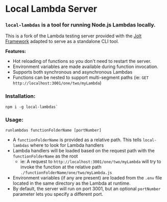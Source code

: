 # Local Lambda Server

### `local-lambdas` is a tool for running Node.js Lambdas locally.

This is a fork of the Lambda testing server provided with the [Jolt Framework](https://github.com/Jolt-Framework/jolt) adapted to serve as a standalone CLI tool.

**Features:**
- Hot reloading of functions so you don't need to restart the server.
- Environment variables are made available during function invocation.
- Supports both synchronous and asynchronous Lambdas
- Functions can be nested to support multi-segment paths (ie: `GET http://localhost:3001/one/two/myLambda`)

### Installation:

```
npm i -g local-lambdas`
```

### Usage:

```
runlambdas functionFolderName [portNumber]
```

- A `functionFolderName` is provided as a relative path. This tells `local-lambdas` where to look for Lambda handlers
- Lambda handlers will be loaded based on the request path with the `functionFolderName` as the root
  - ie: A request to `http://localhost:3001/one/two/myLambda` will try to invoke the function at the relative path `./functionFolderName/one/two/myLambda.js`
- Environment variables (if any are present) are loaded from the `.env` file located in the same directory as the Lambda at runtime.
- By default, the server will run on port 3001, but an optional `portNumber` parameter lets you specify a different port.
